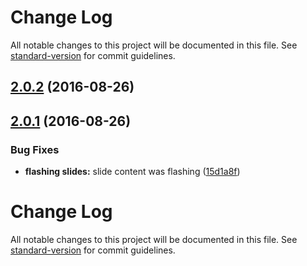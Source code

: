 # Change Log

All notable changes to this project will be documented in this file. See [standard-version](https://github.com/conventional-changelog/standard-version) for commit guidelines.

<a name="2.0.2"></a>
## [2.0.2](https://github.com/emkay/kushlash/compare/v2.0.1...v2.0.2) (2016-08-26)



<a name="2.0.1"></a>
## [2.0.1](https://github.com/emkay/kushlash/compare/v2.0.0...v2.0.1) (2016-08-26)


### Bug Fixes

* **flashing slides:** slide content was flashing ([15d1a8f](https://github.com/emkay/kushlash/commit/15d1a8f))



# Change Log

All notable changes to this project will be documented in this file. See [standard-version](https://github.com/conventional-changelog/standard-version) for commit guidelines.
